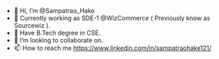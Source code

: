 - 👋 Hi, I’m @Sampatrao_Hake 
- 👀 Currently working as SDE-1 @WizCommerce ( Previously know as Sourcewiz ).
- 🌱 Have B.Tech degree in CSE.
- 💞️ I’m looking to collaborate on.
- 📫 How to reach me https://www.linkedin.com/in/sampatraohake121/

